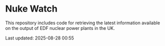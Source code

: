 # Nuke Watch

This repository includes code for retrieving the latest information available on the output of EDF nuclear power plants in the UK.

Last updated: 2025-08-28 00:55